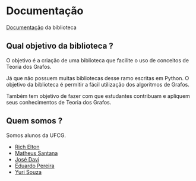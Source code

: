 # Documentação
[Documentação](index.md) da biblioteca

## Qual objetivo da biblioteca ?

O objetivo é a criação de uma biblioteca que facilite o uso de conceitos de Teoria dos Grafos.

Já que não possuem muitas bibliotecas desse ramo escritas em Python. O objetivo da biblioteca é permitir a fácil utilização dos algoritmos de Grafos.

Também tem objetivo de fazer com que estudantes contribuam e apliquem seus conhecimentos de Teoria dos Grafos.

## Quem somos ?

Somos alunos da UFCG.

- [Rich Elton](https://github.com/Rickecr)
- [Matheus Santana](https://github.com/mathsantana)
- [José Davi](https://github.com/JoseDavi)
- [Eduardo Pereira](https://github.com/Eduardoccufcg)
- [Yuri Souza](https://github.com/yuri-s-s)
